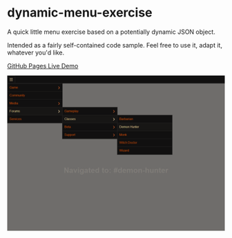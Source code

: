 dynamic-menu-exercise
=====================

A quick little menu exercise based on a potentially dynamic JSON object.

Intended as a fairly self-contained code sample. Feel free to use it, adapt it, whatever you'd like.

[GitHub Pages Live Demo](http://ctcleary.github.io/dynamic-menu-exercise)

![Menu screenshot](/ReadMeScreenshot.png?raw=true)
